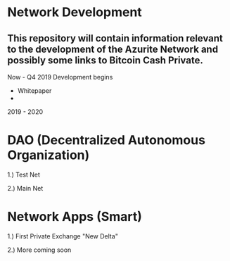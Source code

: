 # Network Development
This repository will contain information relevant to the development of the Azurite Network and possibly some links to Bitcoin Cash Private.
-----------------------------------------------------------------------------------------------------------------
Now - Q4 2019
Development begins
- Whitepaper
- 


2019 - 2020

# DAO (Decentralized Autonomous Organization)
1.) Test Net

2.) Main Net

# Network Apps (Smart)

1.) First Private Exchange "New Delta"

2.) More coming soon
